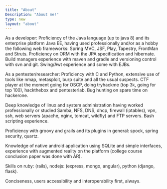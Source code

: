 ```yaml
---
title: "About"
Description: "About me!"
type: new
layout: "about"
---
```


As a developer: Proficiency of the Java language (up to java 8) and its enterprise platform Java EE, having used professionally and/or as a hobby the following web frameworks: Spring MVC, JSF, Play, Tapestry, FrontMan and Struts. Proficiency on ORM with the JPA specification and hibernate. Build managers experience with maven and gradle and versioning control with svn and git. Swing/Awt experience and some with EJBs.

As a pentester/researcher: Proficiency with C and Python, extensive use of tools like nmap, metasploit, burp suite and all the usual suspects.
CTF player at the moment going for OSCP, doing tryhackme (top 3k, going for top 100), hackthebox and pentesterlab. Bug hunting on spare time on hackerone. 

Deep knowledge of linux and system administration having worked professionally or studied Samba, NFS, DNS, dhcp, firewall (iptables), vpn, ssh, web servers (apache, nginx, tomcat, wildfly) and FTP servers. Bash scripting experience.

Proficiency with groovy and grails and its plugins in general: spock, spring security, quartz.

Knowledge of native android application using SQLite and simple interfaces, experience with augmented reality on the platform (college course conclusion paper was done with AR).

Skills on ruby: (rails), nodejs: (express, mongo, angular), python (django, flask).

Conciseness, users accessibility and interoperability first, always.
